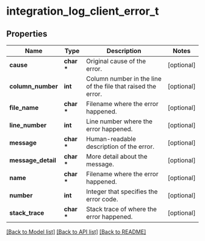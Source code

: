 # integration_log_client_error_t

## Properties
Name | Type | Description | Notes
------------ | ------------- | ------------- | -------------
**cause** | **char \*** | Original cause of the error. | [optional] 
**column_number** | **int** | Column number in the line of the file that raised the error. | [optional] 
**file_name** | **char \*** | Filename where the error happened. | [optional] 
**line_number** | **int** | Line number where the error happened. | [optional] 
**message** | **char \*** | Human-readable description of the error. | [optional] 
**message_detail** | **char \*** | More detail about the message. | [optional] 
**name** | **char \*** | Filename where the error happened. | [optional] 
**number** | **int** | Integer that specifies the error code. | [optional] 
**stack_trace** | **char \*** | Stack trace of where the error happened. | [optional] 

[[Back to Model list]](../README.md#documentation-for-models) [[Back to API list]](../README.md#documentation-for-api-endpoints) [[Back to README]](../README.md)


